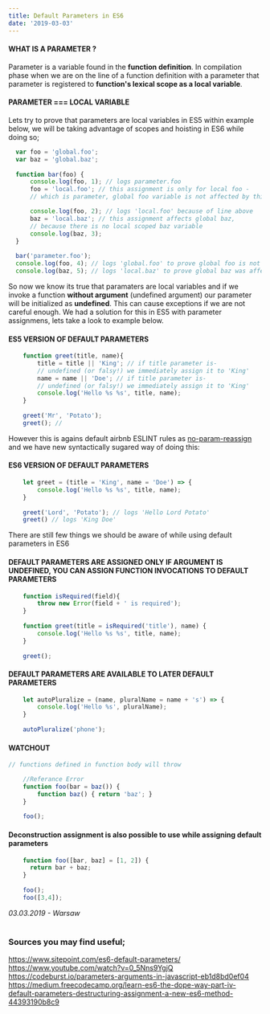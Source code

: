 ```yaml
---
title: Default Parameters in ES6
date: '2019-03-03'
---
```



#### **WHAT IS A PARAMETER ?**
Parameter is a variable found in the **function definition**.
In compilation phase when we are on the line of a function definition with a parameter 
that parameter is registered to **function's lexical scope as a local variable**.

#### PARAMETER === LOCAL VARIABLE
Lets try to prove that parameters are local variables in ES5 within example below, we will be taking advantage of scopes and hoisting in ES6 while doing so;
  ```js
    var foo = 'global.foo';
    var baz = 'global.baz';
    
    function bar(foo) {
        console.log(foo, 1); // logs parameter.foo
        foo = 'local.foo'; // this assignment is only for local foo -
        // which is parameter, global foo variable is not affected by this

        console.log(foo, 2); // logs 'local.foo' because of line above
        baz = 'local.baz'; // this assignment affects global baz,
        // because there is no local scoped baz variable
        console.log(baz, 3);
    }
    
    bar('parameter.foo');
    console.log(foo, 4); // logs 'global.foo' to prove global foo is not affected
    console.log(baz, 5); // logs 'local.baz' to prove global baz was affected
```
So now we know its true that paramaters are local variables and if we invoke a function **without argument** (undefined argument) 
our parameter will be initialized as **undefined**. This can cause exceptions if we are not careful enough. We had a solution for this in ES5 with parameter assignmens, lets take a look to example below.


#### ES5 VERSION OF DEFAULT PARAMETERS
```js
    function greet(title, name){
        title = title || 'King'; // if title parameter is-
        // undefined (or falsy!) we immediately assign it to 'King'
	    name = name || 'Doe'; // if title parameter is-
        // undefined (or falsy!) we immediately assign it to 'King'
        console.log('Hello %s %s', title, name);
    }
    
    greet('Mr', 'Potato');
    greet(); // 
```

However this is agains default airbnb ESLINT rules as [no-param-reassign](https://eslint.org/docs/rules/no-param-reassign) and we have new syntactically sugared way of doing this:

#### ES6 VERSION OF DEFAULT PARAMETERS
```js
    let greet = (title = 'King', name = 'Doe') => {
        console.log('Hello %s %s', title, name);
    }
    
    greet('Lord', 'Potato'); // logs 'Hello Lord Potato'
    greet() // logs 'King Doe'
```

There are still few things we should be aware of while using default parameters in ES6

#### DEFAULT PARAMETERS ARE ASSIGNED ONLY IF ARGUMENT IS UNDEFINED, YOU CAN ASSIGN FUNCTION INVOCATIONS TO DEFAULT PARAMETERS
```jsx
    function isRequired(field){
        throw new Error(field + ' is required');
    }
    
    function greet(title = isRequired('title'), name) {
        console.log('Hello %s %s', title, name);
    }
    
    greet();
```
#### DEFAULT PARAMETERS ARE AVAILABLE TO LATER DEFAULT PARAMETERS
```jsx
    let autoPluralize = (name, pluralName = name + 's') => {
        console.log('Hello %s', pluralName);
    }
    
    autoPluralize('phone');
```
#### WATCHOUT 
```jsx
// functions defined in function body will throw

    //Referance Error
    function foo(bar = baz()) {
	    function baz() { return 'baz'; }
    }
        
    foo();
```


#### Deconstruction assignment is also possible to use while assigning default parameters
```jsx
    function foo([bar, baz] = [1, 2]) { 
      return bar + baz; 
    }
    
    foo();
    foo([3,4]);
```

*03.03.2019 - Warsaw*
# 
### Sources you may find useful;
https://www.sitepoint.com/es6-default-parameters/<br/>
https://www.youtube.com/watch?v=0_5Nns9YgjQ<br/>
https://codeburst.io/parameters-arguments-in-javascript-eb1d8bd0ef04<br/>
https://medium.freecodecamp.org/learn-es6-the-dope-way-part-iv-default-parameters-destructuring-assignment-a-new-es6-method-44393190b8c9